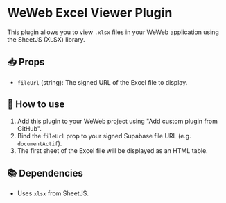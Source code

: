 # WeWeb Excel Viewer Plugin

This plugin allows you to view `.xlsx` files in your WeWeb application using the SheetJS (XLSX) library.

## 📥 Props
- `fileUrl` (string): The signed URL of the Excel file to display.

## 🚀 How to use
1. Add this plugin to your WeWeb project using "Add custom plugin from GitHub".
2. Bind the `fileUrl` prop to your signed Supabase file URL (e.g. `documentActif`).
3. The first sheet of the Excel file will be displayed as an HTML table.

## 📚 Dependencies
- Uses `xlsx` from SheetJS.
